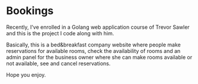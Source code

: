 # Bookings

Recently, I've enrolled in a Golang web application course of Trevor Sawler and this is the project I code along with him. 

Basically, this is a bed&breakfast company website where people make reservations for available rooms, check the availability of rooms and an admin panel for the business owner where she can make rooms available or not available, see and cancel reservations.

Hope you enjoy.